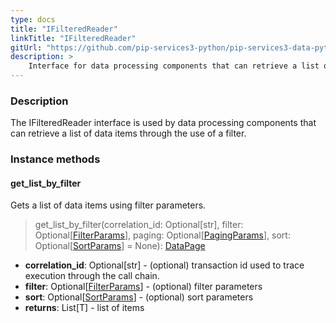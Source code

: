 ```yaml
---
type: docs
title: "IFilteredReader"
linkTitle: "IFilteredReader"
gitUrl: "https://github.com/pip-services3-python/pip-services3-data-python"
description: >
    Interface for data processing components that can retrieve a list of data items through the use of a filter.
---
```


### Description

The IFilteredReader interface is used by data processing components that can retrieve a list of data items through the use of a filter.

### Instance methods

#### get_list_by_filter
Gets a list of data items using filter parameters.

> get_list_by_filter(correlation_id: Optional[str], filter: Optional[[FilterParams](../../../commons/data/filter_params)], paging: Optional[[PagingParams](../../../commons/data/paging_params)], sort: Optional[[SortParams](../../../commons/data/sort_params)] = None): [DataPage](../../../commons/data/data_page)

- **correlation_id**: Optional[str] - (optional) transaction id used to trace execution through the call chain.
- **filter**: Optional[[FilterParams](../../../commons/data/filter_params)] - (optional) filter parameters
- **sort**: Optional[[SortParams](../../../commons/data/sort_params)] - (optional) sort parameters
- **returns**: List[T] - list of items

